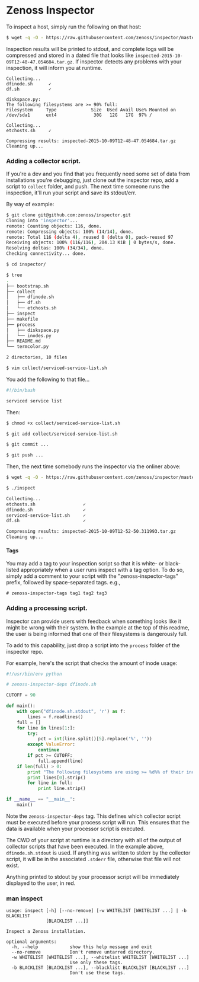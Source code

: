 # Zenoss Inspector
To inspect a host, simply run the following on that host:

```bash
$ wget -q -O - https://raw.githubusercontent.com/zenoss/inspector/master/bootstrap.sh | sudo sh
```

Inspection results will be printed to stdout, and complete logs will be compressed and stored in
a dated file that looks like ```inspected-2015-10-09T12-48-47.054684.tar.gz```. If inspector detects
any problems with your inspection, it will inform you at runtime.

```
Collecting...
dfinode.sh      ✓
df.sh           ✓

diskspace.py:
The following filesystems are >= 90% full:
Filesystem     Type             Size  Used Avail Use% Mounted on
/dev/sda1      ext4              30G   12G   17G  97% /

Collecting...
etchosts.sh     ✓

Compressing results: inspected-2015-10-09T12-48-47.054684.tar.gz
Cleaning up...
```

### Adding a collector script.
If you're a dev and you find that you frequently need some set of data from installations you're
debugging, just clone out the inspector repo, add a script to ```collect``` folder, and push.
The next time someone runs the inspection, it'll run your script and save its stdout/err.

By way of example:

```bash
$ git clone git@github.com:zenoss/inspector.git
Cloning into 'inspector'...
remote: Counting objects: 116, done.
remote: Compressing objects: 100% (14/14), done.
remote: Total 116 (delta 4), reused 0 (delta 0), pack-reused 97
Receiving objects: 100% (116/116), 204.13 KiB | 0 bytes/s, done.
Resolving deltas: 100% (34/34), done.
Checking connectivity... done.

$ cd inspector/

$ tree
.
├── bootstrap.sh
├── collect
│   ├── dfinode.sh
│   ├── df.sh
│   └── etchosts.sh
├── inspect
├── makefile
├── process
│   ├── diskspace.py
│   └── inodes.py
├── README.md
└── termcolor.py

2 directories, 10 files

$ vim collect/serviced-service-list.sh
```

You add the following to that file...

```bash
#!/bin/bash

serviced service list
```

Then:

```bash
$ chmod +x collect/serviced-service-list.sh

$ git add collect/serviced-service-list.sh

$ git commit ...

$ git push ...
```

Then, the next time somebody runs the inspector via the onliner above:

```bash
$ wget -q -O - https://raw.githubusercontent.com/zenoss/inspector/master/bootstrap.sh | sudo sh

$ ./inspect

Collecting...
etchosts.sh                  ✓
dfinode.sh                   ✓
serviced-service-list.sh     ✓
df.sh                        ✓

Compressing results: inspected-2015-10-09T12-52-50.311993.tar.gz
Cleaning up...

```

#### Tags
You may add a tag to your inspection script so that it is white- or black-listed appropriately
when a user runs inspect with a tag option. To do so, simply add a comment to your script
with the "zenoss-inspector-tags" prefix, followed by space-separated tags. e.g.,

```
# zenoss-inspector-tags tag1 tag2 tag3
```

### Adding a processing script.
Inspector can provide users with feedback when something looks like it might be wrong with their
system. In the example at the top of this readme, the user is being informed that one of their
filesystems is dangerously full.

To add to this capability, just drop a script into the ```process``` folder of the inspector repo.

For example, here's the script that checks the amount of inode usage:

```python
#!/usr/bin/env python

# zenoss-inspector-deps dfinode.sh

CUTOFF = 90

def main():
    with open("dfinode.sh.stdout", 'r') as f:
        lines = f.readlines()
    full = []
    for line in lines[1:]:
        try:
            pct = int(line.split()[5].replace('%', ''))
        except ValueError:
            continue
        if pct >= CUTOFF:
            full.append(line)
    if len(full) > 0:
        print "The following filesystems are using >= %d%% of their inodes:" % CUTOFF
        print lines[0].strip()
        for line in full:
            print line.strip()

if __name__ == "__main__":
    main()
```

Note the ```zenoss-inspector-deps``` tag. This defines which collector script must be executed
before your process script will run. This ensures that the data is available when your processor
script is executed.

The CWD of your script at runtime is a directory with all of the output of collector scripts that
have been executed. In the example above, ```dfinode.sh.stdout``` is used. If anything was written
to stderr by the collector script, it will be in the associated ```.stderr``` file, otherwise that
file will not exist.

Anything printed to stdout by your processor script will be immediately displayed to the user, in
red.

### man inspect

```
usage: inspect [-h] [--no-remove] [-w WHITELIST [WHITELIST ...] | -b BLACKLIST
               [BLACKLIST ...]]

Inspect a Zenoss installation.

optional arguments:
  -h, --help            show this help message and exit
  --no-remove           Don't remove untarred directory.
  -w WHITELIST [WHITELIST ...], --whitelist WHITELIST [WHITELIST ...]
                        Use only these tags.
  -b BLACKLIST [BLACKLIST ...], --blacklist BLACKLIST [BLACKLIST ...]
                        Don't use these tags.
```
